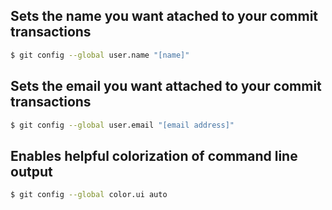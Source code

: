 ## Sets the name you want atached to your commit transactions
```bash
$ git config --global user.name "[name]"
```
## Sets the email you want attached to your commit transactions
```bash
$ git config --global user.email "[email address]"
```
## Enables helpful colorization of command line output
```bash
$ git config --global color.ui auto
```
